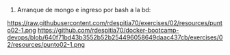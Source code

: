 1. Arranque de mongo e ingreso por bash a la bd:

https://raw.githubusercontent.com/rdespitia70/exercises/02/resources/punto02-1.png
https://github.com/rdespitia70/docker-bootcamp-devops/blob/640f71bd43b3552b52b254496058649daac437cb/exercises/02/resources/punto02-1.png
